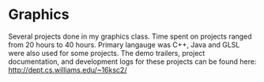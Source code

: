 # Graphics

Several projects done in my graphics class.  Time spent on projects ranged from 20 hours to 40 hours.  Primary langauge was C++, Java and GLSL were also used for some projects.  The demo trailers, project documentation, and development logs for these projects can be found here: http://dept.cs.williams.edu/~16ksc2/
